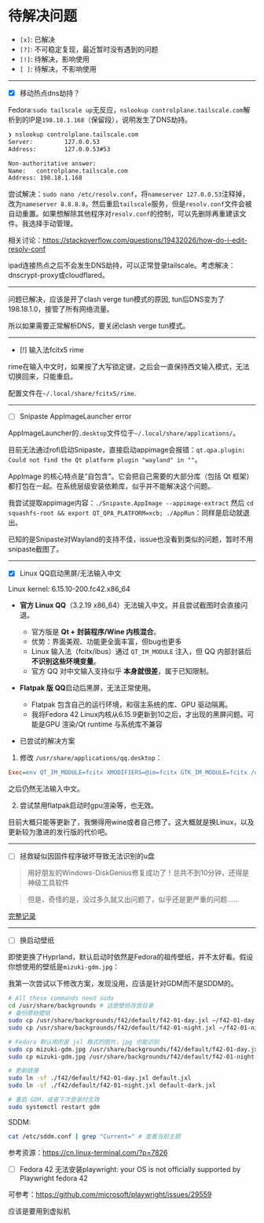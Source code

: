# 待解决问题

- `[x]`: 已解决
- `[?]`: 不可稳定复现，最近暂时没有遇到的问题
- `[!]`: 待解决，影响使用
- `[ ]`: 待解决，不影响使用

---

- [x] 移动热点dns劫持？

Fedora:`sudo tailscale up`无反应，`nslookup controlplane.tailscale.com`解析到的IP是`198.18.1.168`（保留段），说明发生了DNS劫持。

```bash
❯ nslookup controlplane.tailscale.com
Server:         127.0.0.53
Address:        127.0.0.53#53

Non-authoritative answer:
Name:   controlplane.tailscale.com
Address: 198.18.1.168
```

尝试解决：`sudo nano /etc/resolv.conf`，将`nameserver 127.0.0.53`注释掉，改为`nameserver 8.8.8.8`，然后重启`tailscale`服务，但是`resolv.conf`文件会被自动重置。如果想解除其他程序对`resolv.conf`的控制，可以先删除再重建该文件。我选择手动管理。

相关讨论：https://stackoverflow.com/questions/19432026/how-do-i-edit-resolv-conf

ipad连接热点之后不会发生DNS劫持，可以正常登录tailscale。考虑解决：dnscrypt-proxy或cloudflared。

---

问题已解决，应该是开了clash verge tun模式的原因, tun后DNS变为了198.18.1.0，接管了所有网络流量。

所以如果需要正常解析DNS，要关闭clash verge tun模式。

---

- [!] 输入法fcitx5 rime

rime在输入中文时，如果按了大写锁定键，之后会一直保持西文输入模式，无法切换回来，只能重启。

配置文件在`~/.local/share/fcitx5/rime`.

---

- [ ] Snipaste AppImageLauncher error

AppImageLauncher的`.desktop`文件位于`~/.local/share/applications/`。

目前无法通过rofi启动Snipaste，直接启动appimage会报错：`qt.qpa.plugin: Could not find the Qt platform plugin "wayland" in ""`。

AppImage 的核心特点是“自包含”。它会把自己需要的大部分库（包括 Qt 框架）都打包在一起。在系统层级安装依赖库，似乎并不能解决这个问题。

我尝试提取appimage内容：`./Snipaste.AppImage --appimage-extract` 然后 `cd squashfs-root && export QT_QPA_PLATFORM=xcb; ./AppRun`：同样是启动就退出。

已知的是Snipaste对Wayland的支持不佳，issue也没看到类似的问题，暂时不用snipaste截图了。

---

- [x] Linux QQ启动黑屏/无法输入中文

Linux kernel: 6.15.10-200.fc42.x86_64

* **官方 Linux QQ**（3.2.19 x86_64）无法输入中文。并且尝试截图时会直接闪退。
  * 官方版是 **Qt + 封装程序/Wine 内核混合**。
  * 优势：界面美观、功能更全面丰富，但bug也更多
  * Linux 输入法（fcitx/ibus）通过 `QT_IM_MODULE` 注入，但 QQ 内部封装后 **不识别这些环境变量**。
  * 官方 QQ 对中文输入支持似乎 **本身就很差**，属于已知限制。
* **Flatpak 版 QQ**启动后黑屏，无法正常使用。
  * Flatpak 包含自己的运行环境，和宿主系统的库、GPU 驱动隔离。
  * 我将Fedora 42 Linux内核从6.15.9更新到10之后，才出现的黑屏问题。可能是GPU 渲染/Qt runtime 与系统库不兼容

* 已尝试的解决方案

1. 修改 `/usr/share/applications/qq.desktop`：

```ini
Exec=env QT_IM_MODULE=fcitx XMODIFIERS=@im=fcitx GTK_IM_MODULE=fcitx /opt/QQ/qq %U
```

之后仍然无法输入中文。

2. 尝试禁用flatpak启动时gpu渲染等，也无效。

目前大概只能等更新了，我懒得用wine或者自己修了。这大概就是换Linux，以及更新较为激进的发行版的代价吧。

---

- [ ] 拯救疑似因固件程序破坏导致无法识别的u盘

> 用好朋友的Windows-DiskGenius修复成功了！总共不到10分钟，还得是神级工具软件

> 但是，奇怪的是，没过多久就又出问题了，似乎还是更严重的问题……

[完整记录](../misc/usb-stick-recovery-and-reformat.md)

---

- [ ] 换启动壁纸

即使更换了Hyprland，默认启动时依然是Fedora的祖传壁纸，并不太好看。假设你想使用的壁纸是`mizuki-gdm.jpg`：

我第一次尝试以下修改方案，发现没用，应该是针对GDM而不是SDDM的。

```bash
# All these commands need sudo
cd /usr/share/backgrounds # 这是壁纸存放目录
# 备份原始壁纸
sudo cp /usr/share/backgrounds/f42/default/f42-01-day.jxl ~/f42-01-day.bak.jxl
sudo cp /usr/share/backgrounds/f42/default/f42-01-night.jxl ~/f42-01-night.bak.jxl

# Fedora 默认用的是 jxl 格式的图片，jpg 也能识别
sudo cp mizuki-gdm.jpg /usr/share/backgrounds/f42/default/f42-01-day.jxl
sudo cp mizuki-gdm.jpg /usr/share/backgrounds/f42/default/f42-01-night.jxl

# 更新链接
sudo ln -sf ./f42/default/f42-01-day.jxl default.jxl
sudo ln -sf ./f42/default/f42-01-night.jxl default-dark.jxl

# 重启 GDM，或者下次登录时生效
sudo systemctl restart gdm
```

SDDM:

```bash
cat /etc/sddm.conf | grep "Current=" # 查看当前主题
```

参考资源：https://cn.linux-terminal.com/?p=7826

- [ ] Fedora 42 无法安装playwright: your OS is not officially supported by Playwright fedora 42

可参考：https://github.com/microsoft/playwright/issues/29559

应该是要用到虚拟机
